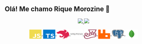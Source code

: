 ## Olá! Me chamo Rique Morozine 👾

<div align="center">
    <a href="#">
    <img height="180em" src="https://github-readme-stats.vercel.app/api?username=riquemorozine&show_icons=true&theme=dracula&include_all_commits=true&count_private=true"/>
    <img height="180em" src="https://github-readme-stats.vercel.app/api/top-langs/?username=riquemorozine&layout=compact&langs_count=7&theme=dracula"/>
</div>

<div style="display: inline_block" align="center"><br>
  <img align="center" alt="Javascript" height="30" width="40" src="https://raw.githubusercontent.com/devicons/devicon/master/icons/javascript/javascript-plain.svg">
  <img align="center" alt="Typescript" height="30" width="40" src="https://raw.githubusercontent.com/devicons/devicon/master/icons/typescript/typescript-plain.svg">
  <img align="center" alt="NestJS" height="30" width="40" src="https://raw.githubusercontent.com/devicons/devicon/master/icons/nestjs/nestjs-original.svg">
  <img align="center" alt="NestJS" height="30" width="40" src="https://raw.githubusercontent.com/devicons/devicon/master/icons/express/express-original-wordmark.svg">
  <img align="center" alt="NestJS" height="30" width="40" src="https://raw.githubusercontent.com/devicons/devicon/master/icons/jest/jest-plain.svg">
  <img align="center" alt="NestJS" height="30" width="40" src="https://raw.githubusercontent.com/devicons/devicon/master/icons/rabbitmq/rabbitmq-original.svg">
  <img align="center" alt="NestJS" height="30" width="40" src="https://raw.githubusercontent.com/devicons/devicon/master/icons/postgresql/postgresql-original.svg">
  <img align="center" alt="NestJS" height="30" width="40" src="https://raw.githubusercontent.com/devicons/devicon/master/icons/mongodb/mongodb-original.svg">
</div>

